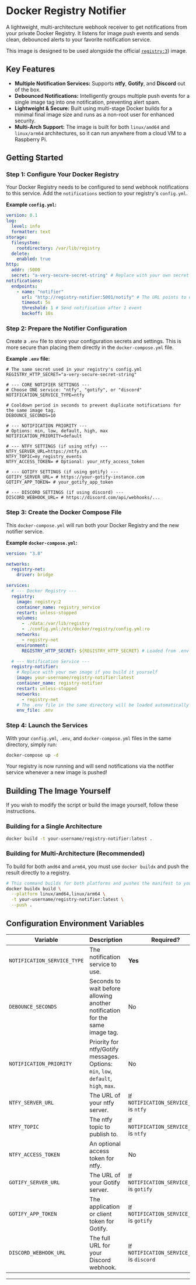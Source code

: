 # Docker Registry Notifier

A lightweight, multi-architecture webhook receiver to get notifications from your private Docker Registry. It listens for image push events and sends clean, debounced alerts to your favorite notification service.

This image is designed to be used alongside the official [`registry:3`](https://hub.docker.com/_/registry)) image.

## Key Features

  - **Multiple Notification Services:** Supports **ntfy**, **Gotify**, and **Discord** out of the box.
  - **Debounced Notifications:** Intelligently groups multiple push events for a single image tag into one notification, preventing alert spam.
  - **Lightweight & Secure:** Built using multi-stage Docker builds for a minimal final image size and runs as a non-root user for enhanced security.
  - **Multi-Arch Support:** The image is built for both `linux/amd64` and `linux/arm64` architectures, so it can run anywhere from a cloud VM to a Raspberry Pi.

## Getting Started

### Step 1: Configure Your Docker Registry

Your Docker Registry needs to be configured to send webhook notifications to this service. Add the `notifications` section to your registry's `config.yml`.

**Example `config.yml`:**

```yaml
version: 0.1
log:
  level: info
  formatter: text
storage:
  filesystem:
    rootdirectory: /var/lib/registry
  delete:
    enabled: true
http:
  addr: :5000
  secret: "a-very-secure-secret-string" # Replace with your own secret
notifications:
  endpoints:
    - name: "notifier"
      url: "http://registry-notifier:5001/notify" # The URL points to our service
      timeout: 5s
      threshold: 1 # Send notification after 1 event
      backoff: 10s
```

### Step 2: Prepare the Notifier Configuration

Create a `.env` file to store your configuration secrets and settings. This is more secure than placing them directly in the `docker-compose.yml` file.

**Example `.env` file:**

```env
# The same secret used in your registry's config.yml
REGISTRY_HTTP_SECRET="a-very-secure-secret-string"

# --- CORE NOTIFIER SETTINGS ---
# Choose ONE service: "ntfy", "gotify", or "discord"
NOTIFICATION_SERVICE_TYPE=ntfy

# Cooldown period in seconds to prevent duplicate notifications for the same image tag.
DEBOUNCE_SECONDS=10

# --- NOTIFICATION PRIORITY ---
# Options: min, low, default, high, max
NOTIFICATION_PRIORITY=default

# --- NTFY SETTINGS (if using ntfy) ---
NTFY_SERVER_URL=https://ntfy.sh
NTFY_TOPIC=my_registry_events
NTFY_ACCESS_TOKEN= # Optional: your_ntfy_access_token

# --- GOTIFY SETTINGS (if using gotify) ---
GOTIFY_SERVER_URL= # https://your-gotify-instance.com
GOTIFY_APP_TOKEN= # your_gotify_app_token

# --- DISCORD SETTINGS (if using discord) ---
DISCORD_WEBHOOK_URL= # https://discord.com/api/webhooks/...
```

### Step 3: Create the Docker Compose File

This `docker-compose.yml` will run both your Docker Registry and the new notifier service.

**Example `docker-compose.yml`:**

```yaml
version: "3.8"

networks:
  registry-net:
    driver: bridge

services:
  # --- Docker Registry ---
  registry:
    image: registry:2
    container_name: registry_service
    restart: unless-stopped
    volumes:
      - ./data:/var/lib/registry
      - ./config.yml:/etc/docker/registry/config.yml:ro
    networks:
      - registry-net
    environment:
      REGISTRY_HTTP_SECRET: ${REGISTRY_HTTP_SECRET} # Loaded from .env file

  # --- Notification Service ---
  registry-notifier:
    # Replace with your own image if you build it yourself
    image: your-username/registry-notifier:latest
    container_name: registry-notifier
    restart: unless-stopped
    networks:
      - registry-net
    # The .env file in the same directory will be loaded automatically
    env_file: .env
```

### Step 4: Launch the Services

With your `config.yml`, `.env`, and `docker-compose.yml` files in the same directory, simply run:

```bash
docker-compose up -d
```

Your registry is now running and will send notifications via the notifier service whenever a new image is pushed\!

## Building The Image Yourself

If you wish to modify the script or build the image yourself, follow these instructions.

### Building for a Single Architecture

```bash
docker build -t your-username/registry-notifier:latest .
```

### Building for Multi-Architecture (Recommended)

To build for both `amd64` and `arm64`, you must use `docker buildx` and push the result directly to a registry.

```bash
# This command builds for both platforms and pushes the manifest to your registry
docker buildx build \
  --platform linux/amd64,linux/arm64 \
  -t your-username/registry-notifier:latest \
  --push .
```

## Configuration Environment Variables

| Variable                      | Description                                                                                              | Required?                                 | Default |
| ----------------------------- | -------------------------------------------------------------------------------------------------------- | ----------------------------------------- | ------- |
| `NOTIFICATION_SERVICE_TYPE`   | The notification service to use.                                                                         | **Yes** | `ntfy`  |
| `DEBOUNCE_SECONDS`            | Seconds to wait before allowing another notification for the same image tag.                               | No                                        | `10`    |
| `NOTIFICATION_PRIORITY`       | Priority for ntfy/Gotify messages. Options: `min`, `low`, `default`, `high`, `max`.                      | No                                        | `default` |
| `NTFY_SERVER_URL`             | The URL of your ntfy server.                                                                             | If `NOTIFICATION_SERVICE_TYPE` is `ntfy`  |         |
| `NTFY_TOPIC`                  | The ntfy topic to publish to.                                                                            | If `NOTIFICATION_SERVICE_TYPE` is `ntfy`  |         |
| `NTFY_ACCESS_TOKEN`           | An optional access token for ntfy.                                                                       | No                                        |         |
| `GOTIFY_SERVER_URL`           | The URL of your Gotify server.                                                                           | If `NOTIFICATION_SERVICE_TYPE` is `gotify`|         |
| `GOTIFY_APP_TOKEN`            | The application or client token for Gotify.                                                              | If `NOTIFICATION_SERVICE_TYPE` is `gotify`|         |
| `DISCORD_WEBHOOK_URL`         | The full URL for your Discord webhook.                                                                   | If `NOTIFICATION_SERVICE_TYPE` is `discord`|         |

-----
